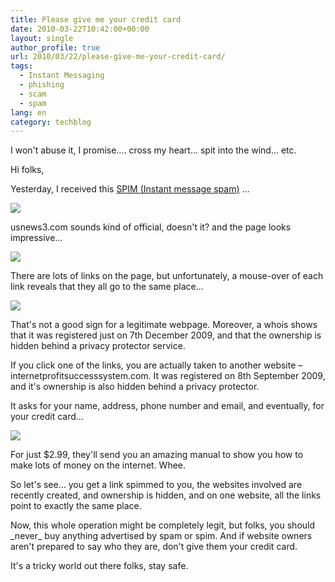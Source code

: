 ```yaml
---
title: Please give me your credit card
date: 2010-03-22T10:42:00+00:00
layout: single
author_profile: true
url: 2010/03/22/please-give-me-your-credit-card/
tags:
  - Instant Messaging
  - phishing
  - scam
  - spam
lang: en
category: techblog
---
```

I won't abuse it, I promise…. cross my heart… spit into the wind… etc.

Hi folks,

Yesterday, I received this [SPIM (Instant message spam)](http://sites.google.com/site/boelectronic/computer/safety-tips/instant-messaging) …

[![](http://2.bp.blogspot.com/_vaUVXcmC3OI/S6dBOtYM1pI/AAAAAAAABVA/-yHVKuP9SSU/s400/6a00e5539a104188340120a95a58b0970b-800wi.png)](http://2.bp.blogspot.com/_vaUVXcmC3OI/S6dBOtYM1pI/AAAAAAAABVA/-yHVKuP9SSU/s1600-h/6a00e5539a104188340120a95a58b0970b-800wi.png)

usnews3.com sounds kind of official, doesn't it? and the page looks impressive…

[![](http://3.bp.blogspot.com/_vaUVXcmC3OI/S6dBO4mzY3I/AAAAAAAABVE/lhi5ES2-mY4/s400/6a00e5539a104188340120a95a6a8b970b-800wi.png)](http://3.bp.blogspot.com/_vaUVXcmC3OI/S6dBO4mzY3I/AAAAAAAABVE/lhi5ES2-mY4/s1600-h/6a00e5539a104188340120a95a6a8b970b-800wi.png)

There are lots of links on the page, but unfortunately, a mouse-over of each link reveals that they all go to the same place…

[![](http://2.bp.blogspot.com/_vaUVXcmC3OI/S6dBPHnEMTI/AAAAAAAABVI/j75HI9s4wDQ/s400/6a00e5539a1041883401310fc15d95970c-800wi.png)](http://2.bp.blogspot.com/_vaUVXcmC3OI/S6dBPHnEMTI/AAAAAAAABVI/j75HI9s4wDQ/s1600-h/6a00e5539a1041883401310fc15d95970c-800wi.png)

That's not a good sign for a legitimate webpage. Moreover, a whois shows that it was registered just on 7th December 2009, and that the ownership is hidden behind a privacy protector service.

If you click one of the links, you are actually taken to another website – internetprofitsuccesssystem.com. It was registered on 8th September 2009, and it's ownership is also hidden behind a privacy protector.

It asks for your name, address, phone number and email, and eventually, for your credit card…

[![](http://1.bp.blogspot.com/_vaUVXcmC3OI/S6dBPVtUJcI/AAAAAAAABVM/WoUZDb_9dt0/s400/6a00e5539a104188340120a95a8370970b-800wi.png)](http://1.bp.blogspot.com/_vaUVXcmC3OI/S6dBPVtUJcI/AAAAAAAABVM/WoUZDb_9dt0/s1600-h/6a00e5539a104188340120a95a8370970b-800wi.png)

For just $2.99, they'll send you an amazing manual to show you how to make lots of money on the internet. Whee.

So let's see… you get a link spimmed to you, the websites involved are recently created, and ownership is hidden, and on one website, all the links point to exactly the same place.

Now, this whole operation might be completely legit, but folks, you should \_never\_ buy anything advertised by spam or spim. And if website owners aren't prepared to say who they are, don't give them your credit card.

It's a tricky world out there folks, stay safe.